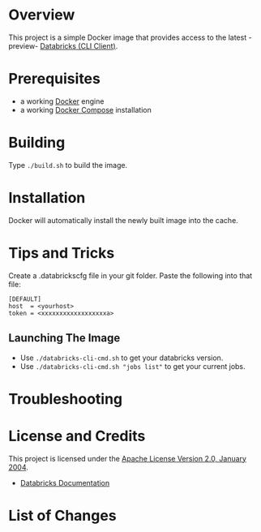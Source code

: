# Overview
This project is a simple Docker image that provides access to the latest -preview-
[Databricks (CLI Client)](https://docs.databricks.com/en/dev-tools/cli/).  


# Prerequisites
* a working [Docker](http://www.docker.com) engine
* a working [Docker Compose](https://docs.docker.com/compose/) installation

# Building
Type `./build.sh` to build the image.

# Installation
Docker will automatically install the newly built image into the cache.

# Tips and Tricks
Create a .databrickscfg file in your git folder.  Paste the following into that file:

```
[DEFAULT]
host  = <yourhost>
token = <xxxxxxxxxxxxxxxxxxa>
```

## Launching The Image
* Use `./databricks-cli-cmd.sh` to get your databricks version.
* Use `./databricks-cli-cmd.sh "jobs list"` to get your current jobs.

# Troubleshooting

# License and Credits
This project is licensed under the
[Apache License Version 2.0, January 2004](http://www.apache.org/licenses/).

* [Databricks Documentation](https://docs.databricks.com)

# List of Changes

